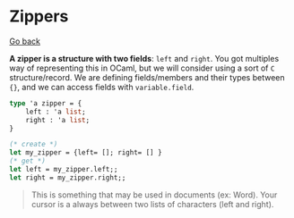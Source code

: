 # Zippers

[Go back](../index.md#data-structures)

**A zipper is a structure with two fields**: `left` and `right`. You got multiples way of representing this in OCaml, but we will consider using a sort of `C` structure/record. We are defining fields/members and their types between `{}`, and we can access fields with `variable.field`.

```ocaml
type 'a zipper = {
	left : 'a list;
	right : 'a list;
}
```

```ocaml
(* create *)
let my_zipper = {left= []; right= [] }
(* get *)
let left = my_zipper.left;;
let right = my_zipper.right;;
```

> This is something that may be used in documents (ex: Word). Your cursor is a always between two lists of characters (left and right).